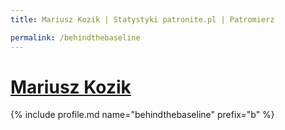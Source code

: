 ```yaml
---
title: Mariusz Kozik | Statystyki patronite.pl | Patromierz

permalink: /behindthebaseline
---
```


# [Mariusz Kozik](https://patronite.pl/behindthebaseline)

{% include profile.md name="behindthebaseline" prefix="b" %}

